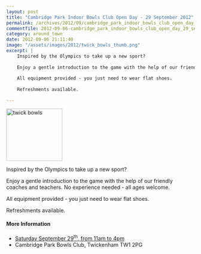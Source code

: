 ```yaml
---
layout: post
title: "Cambridge Park Indoor Bowls Club Open Day - 29 September 2012"
permalink: /archives/2012/09/cambridge_park_indoor_bowls_club_open_day_29_septe.html
commentfile: 2012-09-06-cambridge_park_indoor_bowls_club_open_day_29_septe
category: around_town
date: 2012-09-06 21:11:40
image: "/assets/images/2012/twick_bowls_thumb.png"
excerpt: |
    Inspired by the Olympics to take up a new sport?
    
    Enjoy a gentle introduction to the game with the help of our friendly coaches and teachers. No experience needed - all ages welcome.
    
    All equipment provided - you just need to wear flat shoes.
    
    Refreshments available.

---
```


<a href="/assets/images/2012/twick_bowls.png" title="See larger version of - twick bowls"><img src="/assets/images/2012/twick_bowls_thumb.png" width="150" height="140" alt="twick bowls" class="photo right" /></a>

Inspired by the Olympics to take up a new sport?

Enjoy a gentle introduction to the game with the help of our friendly coaches and teachers. No experience needed - all ages welcome.

All equipment provided - you just need to wear flat shoes.

Refreshments available.

#### More Information

-   [Saturday September 29<sup>th</sup>, from 11am to 4pm](/event/event/200705143577)
-   Cambridge Park Bowls Club, Twickenham TW1 2PG
